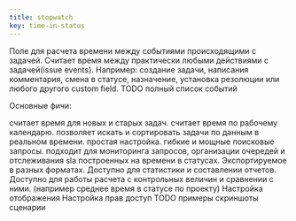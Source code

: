 ```yaml
---
title: stopwatch  
key: time-in-status
---
```



Поле для расчета времени между событиями происходящими с задачей.
Считает время между практически любыми действиями c задачей(issue events).
Например: создание задачи, написания комментария, смена в статусе, назначение, установка резолюции или любого другого custom field.
TODO полный список событий



Основные фичи:

считает время для новых и старых задач.
считает время по рабочему календарю.
позволяет искать и сортировать задачи по данным в реальном времени.
простая настройка.
гибкие и мощные поисковые запросы.
подходит для мониторинга запросов, организации очередей и отслеживания sla построенных на времени в статусах.
Экспортируемое в разных форматах.
Доступно для статистики и составлении отчетов.
Доступно для работы расчета с контрольных величин и сравнении с ними. (например среднее время в статусе по проекту)
Настройка отображения
Настройка прав доступ
TODO примеры скриншоты сценарии